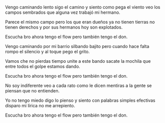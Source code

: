 Vengo caminando lento
sigo el camino y siento como pega el viento
veo los campos sembrados que alguna vez trabajó mi hermano.

Parece el mismo campo pero los que eran dueños
ya no tienen tierras no tienen derechos
y por sus hermanos hoy son explotados.

Escucha bro ahora tengo el flow
pero también tengo el don.

Vengo caminando por mi barrio silbando bajito
pero cuando hace falta rompo el silencio
y al toque pego el grito.

Vamos che no pierdas tiempo unite a este bando
sacate la mochila que entre todos
el golpe estamos dando.

Escucha bro ahora tengo el flow
pero también tengo el don.

No soy indiferente veo a cada rato
como le dicen mentiras a la gente
se piensan que no entienden.

Yo no tengo miedo digo lo pienso y siento
con palabras simples efectivas
disparo mi lírica no me arrepiento.

Escucha bro ahora tengo el flow
pero también tengo el don.

